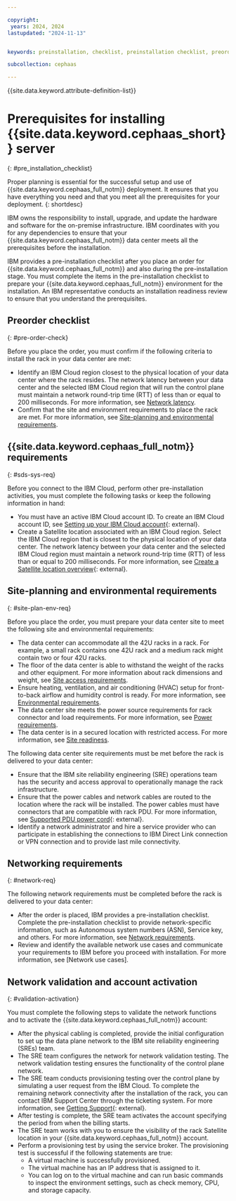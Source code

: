 ```yaml
---

copyright:
 years: 2024, 2024
lastupdated: "2024-11-13"


keywords: preinstallation, checklist, preinstallation checklist, preorder, site-readiness, {{site.data.keyword.cephaas_full_notm}}, network validation, account activation

subcollection: cephaas

---
```


{{site.data.keyword.attribute-definition-list}}

# Prerequisites for installing {{site.data.keyword.cephaas_short}} server
{: #pre_installation_checklist}


Proper planning is essential for the successful setup and use of {{site.data.keyword.cephaas_full_notm}} deployment. It ensures that you have everything you need and that you meet all the prerequisites for your deployment.
{: shortdesc}

IBM owns the responsibility to install, upgrade, and update the hardware and software for the on-premise infrastructure. IBM coordinates with you for any dependencies to ensure that your {{site.data.keyword.cephaas_full_notm}} data center meets all the prerequisites before the installation.

IBM provides a pre-installation checklist after you place an order for {{site.data.keyword.cephaas_full_notm}} and also during the pre-installation stage. You must complete the items in the pre-installation checklist to prepare your {{site.data.keyword.cephaas_full_notm}} environment for the installation. An IBM representative conducts an installation readiness review to ensure that you understand the prerequisites.

## Preorder checklist
{: #pre-order-check}

Before you place the order, you must confirm if the following criteria to install the rack in your data center are met:
*  Identify an IBM Cloud region closest to the physical location of your data center where the rack resides. The network latency between your data center and the selected IBM Cloud region that will run the control plane must maintain a network round-trip time (RTT) of less than or equal to 200 milliseconds. For more information, see [Network latency](/docs/cephaas?topic=cephaas-network_latency_main).
*  Confirm that the site and environment requirements to place the rack are met. For more information, see [Site-planning and environmental requirements](/docs/cephaas?topic=cephaas-pre_installation_checklist#site-plan-env-req).

## {{site.data.keyword.cephaas_full_notm}} requirements
{: #sds-sys-req}

Before you connect to the IBM Cloud, perform other pre-installation activities, you must complete the following tasks or keep the following information in hand:
*  You must have an active IBM Cloud account ID. To create an IBM Cloud account ID, see [Setting up your IBM Cloud account](https://cloud.ibm.com/docs/account?topic=account-account-getting-started){: external}.
*  Create a Satellite location associated with an IBM Cloud region. Select the IBM Cloud region that is closest to the physical location of your data center. The network latency between your data center and the selected IBM Cloud region must maintain a network round-trip time (RTT) of less than or equal to 200 milliseconds. For more information, see [Create a Satellite location overview](https://cloud.ibm.com/docs/satellite?topic=satellite-locations){: external}.

## Site-planning and environmental requirements
{: #site-plan-env-req}

Before you place the order, you must prepare your data center site to meet the following site and environmental requirements:
*  The data center can accommodate all the 42U racks in a rack. For example, a small rack contains one 42U rack and a medium rack might contain two or four 42U racks.
*  The floor of the data center is able to withstand the weight of the racks and other equipment. For more information about rack dimensions and weight, see [Site access requirements](/docs/cephaas?topic=cephaas-site-access-requirements).
*  Ensure heating, ventilation, and air conditioning (HVAC) setup for front-to-back airflow and humidity control is ready. For more information, see [Environmental requirements](/docs/cephaas?topic=cephaas-environmental-requirements).
*  The data center site meets the power source requirements for rack connector and load requirements. For more information, see [Power requirements](/docs/cephaas?topic=cephaas-power-requirements).
*  The data center is in a secured location with restricted access. For more information, see [Site readiness](/docs/cephaas?topic=cephaas-site-readiness).

The following data center site requirements must be met before the rack is delivered to your data center:
*  Ensure that the IBM site reliability engineering (SRE) operations team has the security and access approval to operationally manage the rack infrastructure.
*  Ensure that the power cables and network cables are routed to the location where the rack will be installed. The power cables must have connectors that are compatible with rack PDU. For more information, see [Supported PDU power cord](https://www.ibm.com/docs/en/power9/0009-ESS?topic=pr-supported-pdu-power-cords){: external}.
*  Identify a network administrator and hire a service provider who can participate in establishing the connections to IBM Direct Link connection or VPN connection and to provide last mile connectivity.

## Networking requirements
{: #network-req}

The following network requirements must be completed before the rack is delivered to your data center:
*  After the order is placed, IBM provides a pre-installation checklist. Complete the pre-installation checklist to provide network-specific information, such as Autonomous system numbers (ASN), Service key, and others. For more information, see [Network requirements](/docs/cephaas?topic=cephaas-network-requirements).
*  Review and identify the available network use cases and communicate your requirements to IBM before you proceed with installation. For more information, see [Network use cases].

## Network validation and account activation
{: #validation-activation}

You must complete the following steps to validate the network functions and to activate the {{site.data.keyword.cephaas_full_notm}} account:

* After the physical cabling is completed, provide the initial configuration to set up the data plane network to the IBM site reliability engineering (SREs) team.
* The SRE team configures the network for network validation testing.
    The network validation testing ensures the functionality of the control plane network.
* The SRE team conducts provisioning testing over the control plane by simulating a user request from the IBM Cloud.
    To complete the remaining network connectivity after the installation of the rack, you can contact IBM Support Center through the ticketing system. For more information, see [Getting Support](https://cloud.ibm.com/docs/get-support?topic=get-support-using-avatar&interface=ui){: external}.
* After testing is complete, the SRE team activates the account specifying the period from when the billing starts.
* The SRE team works with you to ensure the visibility of the rack Satellite location in your {{site.data.keyword.cephaas_full_notm}} account.
* Perform a provisioning test by using the service broker. The provisioning test is successful if the following statements are true:
    * A virtual machine is successfully provisioned.
    * The virtual machine has an IP address that is assigned to it.
    * You can log on to the virtual machine and can run basic commands to inspect the environment settings, such as check memory, CPU, and storage capacity.
